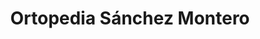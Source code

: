 ---
title: "Ortopedia Sánchez Montero"
url: /la-linea-de-la-concepcion/ortopedia-sanchez-montero/
shop: suministros médicos
---